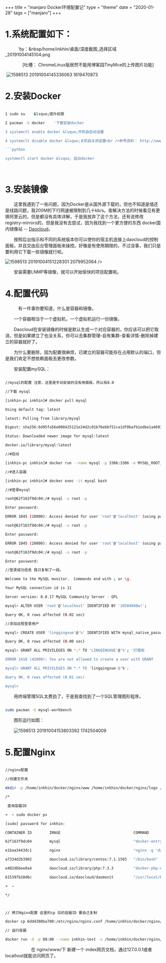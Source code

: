 +++
title = "manjaro Docker环境配置记"
type = "theme"
date = "2020-01-28"
tags = ["manjaro"]
+++

# 1.系统配置如下：

　　　&lsquo;by：&nbsp/home/inkhin/桌面/深度截图_选择区域_20191004145104.png

　　　　[吐槽： ChromeLinux版居然不能用博客园TinyMce的上传图片功能]

&nbsp;<img src="https://s1.ax1x.com/2020/04/02/GJiDkd.png" alt="1598513 20191004145336063 1619470873" border="0">

# 2.安装Docker　　

```bash

1 sudo su    &lsquo;提升权限

2 pacman -S docker    '下载安装docker

3 systemctl enable docker &lsquo;开机自启动设置

4 systemclt disable docker &lsquo;关机自关闭设置<br />参考资料： http://www.docker.org.cn/book/install/arch-install-docker-36.htm

​```python

systemctl start docker &lsquo; 启动docker

```

&nbsp;


# 3.安装镜像

　　这里我遇到了一些问题，因为Docker是从国外源下载的，但也不知道是墙还是线路问题，我200M的下行网速被限制到几十kb/s。查解决方法的时候看见有更换阿里云的，但是都没有具体详解，于是我放弃了这个方法，还有说修改registry-mirrors的，但是我没有去尝试，因为我找到一个更方便的东西 docker国内镜像站 -- <a href="https://www.daocloud.io/" target="_blank">Daocloud</a>。

　　按照后台指示和不同的系统版本你可以使你的宿主机连接上daocloud的控制面板，并且交由后台管理面板来操控。好像是有使用期限的，不过没事，我们只是要利用它下载一些镜像就行啦。

<img src="https://s1.ax1x.com/2020/04/02/GJisfI.png" alt="1598513 20191004151228301 2079952064" border="0"> />

　　安装需要LNMP等镜像，就可以开始愉快的项目配置啦。<br />

# 4.配置代码

　　　有一件事你要知道，什么是容器和镜像。

　　一个容器相当于一个虚拟机，一个虚拟机运行一份镜像。

　　Daocloud在安装镜像的时候是默认生成一个对应容器的，你应该可以把它取消，但是如果建立了也没关系，你可以去集群管理-自有集群-查看详情-删除掉建立的容器就好了。

　　为什么要删除，因为配置很麻烦，已建立的容器可能存在占用默认的端口，但是我们肯定不想依赖面板去更改参数。

　　安装配置mySQL：

```bash

//mysql的配置 注意，这里是手动安装的没有用面板，所以有8.0

//下载 mysql 

[inkhin-pc inkhin]# docker pull mysql

Using default tag: latest

latest: Pulling from library/mysql

Digest: sha256:6d95fa56e008425121e24d2c01b76ebbf51ca1df0bafb1edbe1a46937f4a149d

Status: Downloaded newer image for mysql:latest

docker.io/library/mysql:latest

//#启动

[inkhin-pc inkhin]# docker run --name mysql -p 3306:3306 -e MYSQL_ROOT_PASSWORD=10584940w! -d mysql

//#进入容器

[inkhin-pc inkhin]# docker exec -it mysql bash

//#登录mysql

root@62f163f9dc04:/# mysql -u root -p

Enter password: 

ERROR 1045 (28000): Access denied for user 'root'@'localhost' (using password: YES)

root@62f163f9dc04:/# mysql -u root -p

Enter password: 

ERROR 1045 (28000): Access denied for user 'root'@'localhost' (using password: YES)

root@62f163f9dc04:/# mysql -u root -p

Enter password: 

//登录成功信息 我只复制了一段。

Welcome to the MySQL monitor.  Commands end with ; or \g.

Your MySQL connection id is 11

Server version: 8.0.17 MySQL Community Server - GPL

mysql> ALTER USER 'root'@'localhost' IDENTIFIED BY '10584940w!';

Query OK, 0 rows affected (0.02 sec)

//添加远程登录用户

mysql> CREATE USER 'lingqingxue'@'%' IDENTIFIED WITH mysql_native_password BY '10584940w!';

Query OK, 0 rows affected (0.00 sec)

mysql> GRANT ALL PRIVILEGES ON *.* TO 'LINGQINGXUE'@'%'; '打错啦

ERROR 1410 (42000): You are not allowed to create a user with GRANT

mysql> GRANT ALL PRIVILEGES ON *.* TO 'lingqingxue'@'%'; 

Query OK, 0 rows affected (0.01 sec)

mysql> 

```

　　用终端管理SQL太费劲了，于是我查找到了一个SQL管理图形程序。

```bash

sudo pacman -S mysql-workbench

```

　　图形运行如图：

　　<img src="https://s1.ax1x.com/2020/04/02/GJirtA.png" alt="1598513 20191004153803392 1742504009" border="0">

# 5.配置Nginx

```bash

//nginx配置

//创建文件夹

mkdir -p /home/inkhin/docker/nginx/www /home/inkhin/docker/nginx/logs /home/inkhin/docker/nginx/conf/nginx.conf

/*

 查询容器ID

➜  ~ sudo docker ps

[sudo] password for inkhin: 

CONTAINER ID        IMAGE                                 COMMAND                  CREATED             STATUS                         PORTS                               NAMES

62f163f9dc04        mysql                                 "docker-entrypoint.s&hellip;"   About an hour ago   Up About an hour               0.0.0.0:3306->3306/tcp, 33060/tcp   mysql

e1baa3443dc1        nginx                                 "nginx -g 'daemon of&hellip;"   About an hour ago   Up About an hour               0.0.0.0:80->80/tcp                  inkhin-test

a7334d2b3902        daocloud.io/library/centos:7.1.1503   "/bin/bash"              3 hours ago         Restarting (0) 7 seconds ago                                       dao_test-centos7_1_1

e402dbbee8a4        daocloud.io/library/php:7.3.3         "docker-php-entrypoi&hellip;"   3 hours ago         Restarting (0) 7 seconds ago                                       dao_test-php_1

615397b10d6c        daocloud.io/daocloud/daomonit         "/usr/local/bin/daom&hellip;"   3 hours ago         Up 3 hours                                                         daomonit

➜  ~

*/ 



// 拷贝Nginx配置 这里的cp 后的容器ID 要自己复制

docker cp 6dd4380ba708:/etc/nginx/nginx.conf /home/inkhin/docker/nginx/conf/

// 运行容器

docker run -d -p 80:80 --name inkhin-test -v /home/inkhin/docker/nginx/www:/usr/share/nginx/html -v /home/inkhin/docker/nginx/conf/nginx.conf:/etc/nginx/nginx.conf -v /home/inkhin/docker/nginx/logs:/var/log/nginx nginx

```

　　　　　　在 nginx/www/下 新建一个 index网页文档，通过127.0.0.1或者localhost就能访问网页了。
